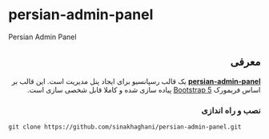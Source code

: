 # persian-admin-panel
Persian Admin Panel

<h2 dir="rtl">معرفی</h2>
<p dir="rtl"><strong><a href="https://github.com/sinakhaghani/persian-admin-panel/">persian-admin-panel</a></strong> یک قالب رسپانسیو برای ایجاد پنل مدیریت است. این قالب بر اساس فریمورک <a href="https://getbootstrap.com">Bootstrap 5</a> پیاده سازی شده و کاملا قابل شخصی سازی است.</p>


<h3 dir="rtl">نصب و راه اندازی</h3>

```
git clone https://github.com/sinakhaghani/persian-admin-panel.git
```
